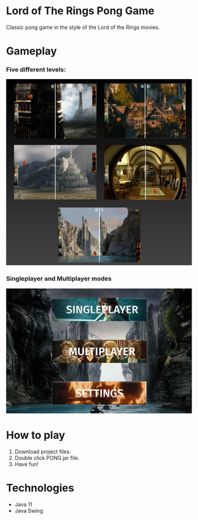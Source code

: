 # Lord of The Rings Pong Game

Classic pong game in the style of the Lord of the Rings movies. 

# Gameplay

### Five different levels:
  
  ![fullimage](/readme-pictures/levels.png)
  
### Singleplayer and Multiplayer modes

![fullimage](/readme-pictures/modes.jpg)


# How to play
1. Download project files.
2. Double click PONG.jar file.
3. Have fun!


# Technologies

* Java 11
* Java Swing
